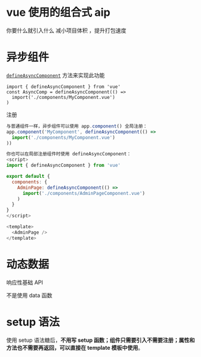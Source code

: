 # vue 使用的组合式 aip

你要什么就引入什么 减小项目体积 ，提升打包速度

# 异步组件

[`defineAsyncComponent`](https://cn.vuejs.org/api/general.html#defineasynccomponent) 方法来实现此功能

```
import { defineAsyncComponent } from 'vue'
const AsyncComp = defineAsyncComponent(() =>
  import('./components/MyComponent.vue')
)
```

注册

```js
与普通组件一样，异步组件可以使用 app.component() 全局注册：
app.component('MyComponent', defineAsyncComponent(() =>
  import('./components/MyComponent.vue')
))

你也可以在局部注册组件时使用 defineAsyncComponent：
<script>
import { defineAsyncComponent } from 'vue'

export default {
  components: {
    AdminPage: defineAsyncComponent(() =>
      import('./components/AdminPageComponent.vue')
    )
  }
}
</script>

<template>
  <AdminPage />
</template>
```

# 动态数据

响应性基础 API

不是使用 data 函数

# setup 语法

使用 setup 语法糖后，**不用写 setup 函数；组件只需要引入不需要注册；属性和方法也不需要再返回，可以直接在 template 模板中使用**。
**<script setup> 是在单文件组件 (SFC) 中使用组合式 API 的编译时语法糖。当同时使用 SFC 与组合式 API 时该语法是默认推荐。相比于普通的 <script> 语法，它具有更多优势：**

更少的样板内容，更简洁的代码。

能够使用纯 TypeScript 声明 props 和自定义事件。

更好的运行时性能 (其模板会被编译成同一作用域内的渲染函数，避免了渲染上下文代理对象)。

更好的 IDE 类型推导性能 (减少了语言服务器从代码中抽取类型的工作)

## 基本例子

```js
<script setup>
import { ref, onMounted } from 'vue'

// 响应式状态
const count = ref(0)

// 更改状态、触发更新的函数
function increment() {
  count.value++
}

// 生命周期钩子
onMounted(() => {
  console.log(`计数器初始值为 ${count.value}。`)
})
</script>

<template>
  <button @click="increment">点击了：{{ count }} 次</button>
</template>
```

# pinan（vuex 升级版）

## 基础示例

下面就是 pinia API 的基本用法 (为继续阅读本简介请确保你已阅读过了[开始](https://pinia.vuejs.org/zh/getting-started.html)章节)。你可以先创建一个 Store：

```js
// stores/counter.js
import { defineStore } from 'pinia';

export const useCounterStore = defineStore('counter', {
  state: () => {
    return { count: 0 };
  },
  // 也可以这样定义
  // state: () => ({ count: 0 })
  actions: {
    increment() {
      this.count++;
    }
  }
});
```

**然后你就可以在一个组件中使用该 store 了：**

```js
<script setup>
import { useCounterStore } from '@/stores/counter'
const counter = useCounterStore()
counter.count++
// with autocompletion ✨
counter.$patch({ count: counter.count + 1 })
// or using an action instead
counter.increment()
</script>
<template>
  <!-- Access the state directly from the store -->
  <div>Current Count: {{ counter.count }}</div>
</template>
```

为实现更多高级用法，你甚至可以使用一个函数 (与组件 setup() 类似) 来定义一个 Store：

```js
js;
export const useCounterStore = defineStore('counter', () => {
  const count = ref(0);
  function increment() {
    count.value++;
  }

  return { count, increment };
});
```

# toRef 和 toRefs

### toRefs 将对象数据类型解构且让他是响应式

```js
<template>
  <div class="">
    {{ name }}
    {{ twp }}
    {{ hah }}
  </div>
</template>

<script setup lang="ts">
import { toRefs, reactive, toRef } from 'vue'
// import { ref } from 'vue'
let obj = reactive({
  twp: 'twp',
  name: 'name',
  hah: 'hah'
})
const { name, twp, hah } = toRefs(obj)
setTimeout(() => {
  name.value = 'name2'
}, 1000)
```

### toRef 将对象数据类型解构且让他是响应式(单个)

```js
<!-- ? 模块 -->
<template>
  <div class="">
    {{ name }}
  </div>
</template>

<script setup lang="ts">
import { reactive, toRef } from 'vue'
// import { ref } from 'vue'
let obj = reactive({
  twp: 'twp',
  name: 'name',
  hah: 'hah'
})
const name = toRef(obj, 'name')
setTimeout(() => {
  name.value = 'name2'
}, 1000)
</script>

<style lang="scss" scoped></style>

```

# 小知识

## 透传 Attributes

Attributes **继承**

**在我们子组件 的样式在我们父组件有的时候使用 不用复写**

```js
<!-- <MyButton> 的模板 -->
<button>click me</button>

一个父组件使用了这个组件，并且传入了 class：
<MyButton class="large" />
最后渲染出的 DOM 结果是：

html
<button class="large">click me</button>
```

对 `class` 和 `style` 的**合并**

```js
<!-- <MyButton> 的模板 -->
<button class="btn">click me</button>

一个父组件使用了这个组件，并且传入了 class：
<MyButton class="large" />

则最后渲染出的 DOM 结果会变成：
<button class="btn large">click me</button>
```

`v-on` 监听器继承 **事件**也能传递

## 多层级传参 (setup 写法看 api)

解决 prop 多级组件传参麻烦的问题**有机会一定要用一下**

### Provide (提供)[#](https://cn.vuejs.org/guide/components/provide-inject.html#provide)

要**为组件后代提供数据**，需要使用到 [`provide`](https://cn.vuejs.org/api/options-composition.html#provide) 选项：

```js
export default {
  provide: {
    message: 'hello!'
  }
};
//setup
import { onMounted, provide, ref } from 'vue';
// 提供
provide('cunt', 1111);
```

如果我们需要提供**依赖当前组件实例的状态** (比如那些由 `data()` 定义的数据属性)，那么可以以函数形式使用 `provide`：

```js
export default {
  data() {
    return {
      message: 'hello!'
    }
  },
  provide() {
    // 使用函数的形式，可以访问到 `this`
    return {
      message: this.message
    }
  }
}
//setup
<!-- ? 模块 -->
<template>
  <div>{{ cunt }}</div>
</template>
<script setup lang="ts">
import { inject } from 'vue'
const cunt = inject('cunt')
console.log(cunt)
</script>

```

**然而，请注意这不会使注入保持响应性。**

### 应用层 Provide(全局注册？？) 看文档把

### Inject (注入)

```js
export default {
  inject: ['message'],
  created() {
    console.log(this.message); // injected value
  }
};
```

**这样就能穿透多级传值了**

### 响应式的 Provide 和 Inject

为保证注入方和供给方之间的响应性链接，我们需要使用 [computed()](https://cn.vuejs.org/api/reactivity-core.html#computed) 函数提供一个计算属性：

```js
import { computed } from 'vue'; //组合式api

export default {
  data() {
    return {
      message: 'hello!'
    };
  },
  provide() {
    return {
      // 显式提供一个计算属性
      message: computed(() => this.message)
    };
  }
};
```

# 自定义指令

**自动获取聚焦**

```js
//一个自定义指令由一个包含类似组件生命周期钩子的对象来定义。钩子函数会接收到指令所绑定元素作为其参数。下面是一个自定义指令的例子，当一个 input 元素被 Vue 插入到 DOM 中后，它会被自动聚焦：
const focus = {
  mounted: (el) => el.focus()
}
export default {
  directives: {
    // 在模板中启用 v-focus
    focus
  }
}
template
<input v-focus />
```

**将一个自定义指令全局注册到应用层级也是一种常见的做法：**

```
const app = createApp({})

// 使 v-focus 在所有组件中都可用
app.directive('focus', {
  /* ... */
})
vue3
createApp(App)
.directive('focus', {
  /* ... */
})
.xxx
```

# 自定义插件和指令

## Eslint Ts any 类型警告问题

解决在**eslintrc.js 文件**加入

```js
 '@typescript-eslint/no-explicit-any': ['off'] //加入这一行
```

## 类型“ComponentInternalInstance | null”上不存在属性“proxy”。ts(2339)

```js
const { proxy } = getCurrentInstance()   ;
修改为：

const { proxy } = getCurrentInstance()  as any ;
```

## 开始

创建插件

```ts
import myplug from '@/components/myplugC.vue';
export default {
  install: (app: any, options?: object) => {
    // 组件（利用这个可以注册全局组件）
    app.component('my-plug', myplug);
    // 指令
    // eslint-disable-next-line @typescript-eslint/no-unused-vars
    app.directive(
      'font-size',
      (el: any, binding: any, vnode?: any) => {
        let size = 16;
        switch (binding.arg) {
          case 'small':
            size = 16;
            break;
          case 'large':
            size = 32;
            break;
          default:
            size = 48;
            break;
        }
        el.style.fontSize = size + 'px';
      }
    );
    // 注入
    const clickMe: any = () => {
      console.log(options, '==========clickMe=========');
    };
    app.provide('clickMe', clickMe);
  }
};
```

## 注册

```ts
import { createApp } from 'vue';
import App from './App.vue';

import plug from '@/pluging/mypluging';
createApp(App)
  .use(plug, { small: 16, large: 32, default: 48 }) //在app实例上注册插件把app作为第一个参数，第二参数根据需求设置。
  .mount('#app');
```

## 使用

因为我们在 app 实例上注册的再**任何组件都能使用**

```ts
<template>
  <my-plug v-font-size:large></my-plug>
  <div @click="cMe">点我</div>
  <router-view />
</template>
<script lang="ts" setup>
import { inject } from 'vue';
const clickMe = inject('clickMe');
const cMe = () => {
  clickMe();
  console.log(clickMe);

  console.log(11);
};
</script>
<style></style>
```

感谢大哥https://www.51cto.com/article/715316.html

# 全局注册(方法)

## 方法一使用注入

```js
const globalFunc = () => {
  console.log('要挂载在全局的方法');
};
// 挂载全局方法
app.provide('globalFunc', globalFunc);

//组件使用

const globalFunc: any = inject('globalFunc');
globalFunc();
```

## app.config.globalProperties（不推荐）

main.js 中：通过 app.config.globalProperties 将组件或者方法、变量挂载在全局

```
function fun(){
	return 888
}
//挂载到全局方法
app.config.globalProperties.func = fun


```

**组件使用**

```vue
<template>
  <div @click="globalProperties">全局方法</div>
  <div>{{ proxy.sayHi() }}</div>
  <router-view />
</template>
<script lang="ts" setup>
import { getCurrentInstance } from 'vue';

// 使用globalProperties方法
const { proxy } = getCurrentInstance() as any; //解决类型报错使用as any
function globalProperties() {
  console.log(proxy.sayHi());
}
</script>
<style></style>
```

# vue3+vite+pinia+setup

node 16+

vue-cli 最新

vite 最新

npm install -g @vue/cli

npm install vite -g

创建项目

npm init vue@latest

scss 安装配置

npm install sass

![image-20230313162950000](C:\Users\Administrator\AppData\Roaming\Typora\typora-user-images\image-20230313162950000.png)

![image-20230313163031611](C:\Users\Administrator\AppData\Roaming\Typora\typora-user-images\image-20230313163031611.png)

## 配置 jsconfig.json

**能让 代码提示 变得更加友好**

```js
{
  "compilerOptions": {
    // "target": "es5",
    "module": "esnext",
    "baseUrl": "./",
    "moduleResolution": "node",
    "paths": {
      "@/*": [
        "src/*"
      ]
    },
    "lib": [
      "esnext",
      "dom",
      "dom.iterable",
      "scripthost"
    ]
  },
  "vueCompilerOptions": {
    "experimentalDisableTemplateSupport": true
  }
}
```

**配置看团队代码风格**（这就是一个美化代码的插件工具）

```
{
    "printWidth": 120,
    "singleQuote": true,
    "bracketSpacing": true,
    "jsxBracketSameLine": false,
    "htmlWhitespaceSensitivity": "ignore",
    "useTabs": false,
    "tabWidth": 2,
    "endOfLine": "lf",
    "trailingComma": "none",
    "semi": true,
    "eslintIntegration": true
}
```

# 项目结构

**除了基本目录**

**hooks**：存放 => 公共常用的 hook （需要使用框架中的 api 的文件）类似（就是）react 中 hook

**mock**：存放 => 模拟接口数据

**service**：存放 => 接口请求 **把 api 换成 service**

**utils**：存放 =>工具函数（一般用于数据处理，时间处理，防抖，节流等 ）

**config**：存放 => 插件、第三方插件

# 样式重置

## 方法一

使用 normalize.css

npm i normalize.css

// 在 main.js 中引入
import 'normalize.css';

## 方法二

传统的 reset.css

网上一大堆

```css
html,
body,
div,
span,
applet,
object,
iframe,
h1,
h2,
h3,
h4,
h5,
h6,
p,
blockquote,
pre,
a,
abbr,
acronym,
address,
big,
cite,
code,
del,
dfn,
em,
font,
img,
ins,
kbd,
q,
s,
samp,
small,
strike,
strong,
sub,
sup,
tt,
var,
b,
u,
i,
center,
dl,
dt,
dd,
ol,
ul,
li,
fieldset,
form,
label,
legend,
caption {
  margin: 0;
  padding: 0;
  border: 0;
  outline: 0;
  font-size: 100%;
  vertical-align: baseline;
  background: transparent;
}

table,
tbody,
tfoot,
thead,
tr,
th,
td {
  margin: 0;
  padding: 0;
  outline: 0;
  font-size: 100%;
  vertical-align: baseline;
  background: transparent;
}

button,
input,
textarea {
  margin: 0;
  padding: 0;
}

/* form elements 表单元素 */

body,
button,
input,
select,
textarea {
  font: normal 12px/1.5 '\5FAE\8F6F\96C5\9ED1', tahoma, arial;
}

/* 设置的字体，行高 */
h1,
h2,
h3,
h4,
h5,
h6,
th {
  font-size: 100%;
  font-weight: normal;
}

/*重置标题*/

address,
cite,
dfn,
var {
  font-style: normal;
}

/* 将斜体扶正 */

code,
kbd,
pre,
samp {
  font-family: 'courier new', courier, monospace;
}

/* 统一等宽字体 */

small {
  font-size: 12px;
}

/* 小于 12px 的中文很难阅读，让 small 正常化 */

ul,
ol {
  list-style: none;
}

/* 重置列表元素 */

button,
input[type='submit'],
input[type='button'] {
  cursor: pointer;
}

input[type='radio'],
input[type='checkbox'],
input[type='submit'],
input[type='reset'] {
  vertical-align: middle;
  cursor: pointer;
  border: none;
}

/** 重置文本格式元素 **/

a {
  text-decoration: none;
}

a:hover {
  text-decoration: underline;
}

a:focus {
  outline: 0;
}

sup {
  vertical-align: text-top;
}

/* 重置，减少对行高的影响 */

sub {
  vertical-align: text-bottom;
}

/** 重置表单元素 **/

legend {
  color: #000;
}

/* for ie6 */

fieldset,
img {
  border: 0;
}

/* img 搭车：让链接里的 img 无边框 */

button,
input,
select,
textarea {
  background: transparent;
  font-size: 100%;
  outline: 0;
}

/* 使得表单元素在 ie 下能继承字体大小 */

/* 注：optgroup 无法扶正 */

table {
  border-collapse: collapse;
  border-spacing: 0;
}

td,
th {
  vertical-align: middle;
}

/** 重置表格元素 **/

/* 重置 HTML5 元素 */

article,
aside,
details,
figcaption,
figure,
footer,
header,
hgroup,
menu,
nav,
section,
summary,
time,
mark,
audio,
video {
  display: block;
  margin: 0;
  padding: 0;
}

/*回复标签重置*/

blockquote,
q {
  quotes: none;
}

blockquote:before,
blockquote:after,
q:before,
q:after {
  content: '';
  display: none;
}
```

// 在 main.js 中引入
import './assets/css/reset.css';

## common.css

一些公共样式

```css
/* 公共样式 */
/* body的背景颜色 */
body {
  background-color: #f5f5f5;
}

/* 盒子模型 */
.bx-s {
  box-sizing: border-box;
}

/* 文本居中 */
.tac {
  text-align: center;
}

/* 相对定位 */
.rel {
  position: relative;
}

/* 绝对定位 */
.abs {
  position: absolute;
}

/* 固定定位 */
.fixed {
  position: fixed;
}

/* 隐藏 */
.dsn {
  display: none;
}

/* 浮动 */
.fl {
  float: left;
}

.fr {
  float: right;
}

.fx::after {
  display: block;
  content: '';
  clear: both;
}

/* 宽度100% */
.w100p {
  width: 100%;
}

.h100p {
  height: 100%;
}

/* 弹性盒子 */
.flex {
  display: flex;
}

.jc-c {
  justify-content: center;
}

.jc-sb {
  justify-content: space-between;
}

.jc-sa {
  justify-content: space-around;
}

.aic {
  align-items: center;
}

/* 盒子排成一列 */
.fldc {
  flex-direction: column;
}

/* 剩余空间分配 */
.flg1 {
  flex-grow: 1;
}

/* 换行 */
.flw {
  flex-wrap: wrap;
}

/* 文字溢出省略号 单行*/
.fell {
  display: block;
  max-width: 100%;
  white-space: nowrap;
  /*2.溢出部分隐藏起来*/
  overflow: hidden;
  /*3.文字溢出的时候用省略号来显示*/
  text-overflow: ellipsis;
}

/* 文字溢出省略号 两行*/
.fells {
  display: block;
  overflow: hidden;
  text-overflow: ellipsis;
  display: -webkit-box;
  -webkit-line-clamp: 2;
  -webkit-box-orient: vertical;
}

/* 使用两边对其和平均对其时造成的布局错乱 添加几个代该类的元素 */
.fix {
  height: 0;
  margin-top: 0;
  margin-bottom: 0;
  padding-top: 0;
  padding-bottom: 0;
}

/* 其他的 */

.hover-u:hover {
  text-decoration: underline;
}

/* 鼠标样式 */
.cup {
  cursor: pointer;
}

/* 字体加粗 */
.fwb {
  font-weight: bold;
}

/* 字体不加粗 */
.fwn {
  font-weight: normal;
}

/* 行内块元素 */
.dib {
  display: inline-block;
}

/* 颜色 */
.fff {
  color: #fff;
}

.bg-fff {
  background-color: #fff;
}

/* 字体颜色 */
.fc-r {
  color: red;
}

.fc-w {
  color: white;
}

.fc-c {
  color: #797d82;
}

.fc-b {
  color: skyblue;
}

/* 主题色 */
.base {
  color: #c03131;
}

.bg-base {
  background-color: #f03d37;
}

/* 字体 */
.f10 {
  font-size: 10px;
}

.f12 {
  font-size: 12px;
}

.f14 {
  font-size: 14px;
}

.f16 {
  font-size: 16px;
}

.f18 {
  font-size: 18px;
}

.f20 {
  font-size: 20px;
}

.f22 {
  font-size: 22px;
}

.f24 {
  font-size: 24px;
}

.f26 {
  font-size: 26px;
}

.f28 {
  font-size: 28px;
}

.f30 {
  font-size: 30px;
}

.f32 {
  font-size: 32px;
}

.f34 {
  font-size: 34px;
}

.f36 {
  font-size: 36px;
}

/* margin */
.mt-5 {
  margin-top: 5px;
}

.mt-10 {
  margin-top: 10px;
}

.mt-15 {
  margin-top: 15px;
}

.mt-20 {
  margin-top: 20px;
}

.mt-25 {
  margin-top: 25px;
}

.mt-30 {
  margin-top: 30px;
}

.mt-40 {
  margin-top: 40px;
}

.ml-5 {
  margin-left: 5px;
}

.ml-10 {
  margin-left: 10px;
}

.ml-15 {
  margin-left: 15px;
}

.ml-20 {
  margin-left: 20px;
}

.ml-25 {
  margin-left: 25px;
}

.ml-30 {
  margin-left: 30px;
}

.mr-5 {
  margin-right: 5px;
}

.mr-10 {
  margin-right: 10px;
}

.mr-15 {
  margin-right: 15px;
}

.mr-20 {
  margin-right: 20px;
}

.mr-25 {
  margin-right: 25px;
}

.mr-30 {
  margin-right: 30px;
}

.mb-5 {
  margin-bottom: 5px;
}

.mb-10 {
  margin-bottom: 10px;
}

.mb-15 {
  margin-bottom: 15px;
}

.mb-20 {
  margin-bottom: 20px;
}

.mb-25 {
  margin-bottom: 25px;
}

.mb-30 {
  margin-bottom: 30px;
}

/* padding */
.pt-5 {
  padding-top: 5px;
}

.pt-10 {
  padding-top: 10px;
}

.pt-15 {
  padding-top: 15px;
}

.pt-20 {
  padding-top: 20px;
}

.pt-25 {
  padding-top: 25px;
}

.pt-30 {
  padding-top: 30px;
}

.pl-5 {
  padding-left: 5px;
}

.pl-10 {
  padding-left: 10px;
}

.pl-15 {
  padding-left: 15px;
}

.pl-20 {
  padding-left: 20px;
}

.pl-25 {
  padding-left: 25px;
}

.pl-30 {
  padding-left: 30px;
}

.pr-5 {
  padding-right: 5px;
}

.pr-10 {
  padding-right: 10px;
}

.pr-15 {
  padding-right: 15px;
}

.pr-20 {
  padding-right: 20px;
}

.pr-25 {
  padding-right: 25px;
}

.pr-30 {
  padding-right: 30px;
}

.pb-5 {
  padding-bottom: 5px;
}

.pb-10 {
  padding-bottom: 10px;
}

.pb-15 {
  padding-bottom: 15px;
}

.pb-20 {
  padding-bottom: 20px;
}

.pb-25 {
  padding-bottom: 25px;
}

.pb-30 {
  padding-bottom: 30px;
}
```

1. // 在 main.js 中引入
2. import './assets/css/common.css';

# ref

# pinia 基本使用

## 引入

在 main.js 中

```
import { createPinia } from 'pinia';
app.use(createPinia());

```

## 创建

**基本方式**

```js
//定义关于counter的store
import { defineStore } from 'pinia';

/*defineStore 是需要传参数的，其中第一个参数是id，就是一个唯一的值，
简单点说就可以理解成是一个命名空间.
第二个参数就是一个对象，里面有三个模块需要处理，第一个是 state，
第二个是 getters，第三个是 actions。
*/
const useCounter = defineStore('counter', {
  state: () => ({
    count: 66
  }),

  getters: {},

  actions: {}
});

//暴露这个useCounter模块
export default useCounter;
```

## 使用

```
<script setup>
import { RouterView } from 'vue-router';
import useCounter from '@/stores/counter';
const counterStore = useCounter();
</script>
<template>
  <div>
    <RouterView />
    1111
    {{ counterStore.count }}
  </div>
</template>
<style scoped></style>

```

### 注意 Store 获取到后不能解构，否则失去响应式

```js
<template>
  <div>展示pinia的counter的count值：{{counterStore.count}}</div>
  <div>展示解构出来的pinia的counter的count值：{{count}}</div>
  <button @click="addCount">count+1</button>
</template>

<script setup>
	import useCounter from '../stores/counter'

	const counterStore = useCounter()

	const {count} = counterStore

	function addCount(){
	  //这里可以直接操作count，这就是pinia好处，在vuex还要commit在mutaitions修改数据
	  counterStore.count++
	}
<script/>

```

### 我们可以直接修改 pinia 中的值 不像 vuex 那样

解决方案：
**pinia 提供了一个函数 storeToRefs 解决**。引用官方 API storeToRef 作用就是把结构的数据使用 ref 做代理

```js
import { storeToRefs } from 'pinia';
const counterStore = useCounter();

const { count } = storeToRefs(counterStore);

就是直接赋值;
```

## 修改方式

除了直接赋值

还有

```js
const store = appStore();
// 第二种修改方式：使用$patch改变数据 $patch 可以同时修改多个值
function changeDataByPatch() {
  /*
      $patch也有两种的调用方式
      第一种写法的在修改数组时，假如我只想要把 ipList 的中第2项改成‘192.168.10.222’，
      但是也需要传入整个包括所有元素的数组，这无疑增加了书写成本和风险，显然是不合理的，所以一般都推荐使用第二种传入一个函数的写法
      * */
  // 第一种 $patch方法
  // store.$patch({
  //   baseUrl: 'https://www.jd.com/',
  //   ipList: ['192.168.10.777', '192.168.10.222', '192.168.10.888']
  // })

  // 第二种 $patch方法
  store.$patch((state) => {
    state.baseUrl = 'https://www.jd.com/';
    state.ipList[0] = '192.168.10.222';
  });
}
```

使用 action

```js
	定义一个action
  state: () => ({
    msg: '222',
    type: 'pink',
    isShow: true
  }),
     actions: {
    setMsgstate(opint) {
      this.msg = opint.msg;
      this.type = opint.type;
      this.isShow = opint.isShow;
    }
  }

import useMessage from '@/stores/Message';

const msgStore = useMessage();

const register = debounce(
  () => {
    msgStore.setMsgstate({
      msg: '账号或密码不能为空',
      type: 'red',
      isShow: true
    });
```

# setup 方式

创建

```js
import { reactive, toRefs } from 'vue';
import { defineStore } from 'pinia';
export const useCounterStore = defineStore('counter', () => {
  const hint = reactive({
    isShow: false,
    tit: '你好',
    fn: () => {}
  });
  function increment() {
    hint.isShow = true;
  }
  return { ...toRefs(hint), increment };
});
```

使用

```js
<template>
  <div class="hint" v-show="isShow">
    <div class="hint_tit">{{ tit }}</div>
    <div class="hint_btn">
      <div class="Close">主页</div>
      <div class="Anew">重来</div>
    </div>
  </div>
</template>
<script setup lang="ts">
import { useCounterStore } from '@/stores/counter'
import { storeToRefs } from 'pinia'
// const hintStore = useCounterStore()
const { isShow, tit } = storeToRefs(useCounterStore()) //使用storeToRefs不然不能响应式
</script>
<style lang="scss" scoped>
.hint {
  position: absolute;
  top: 50%;
  left: 50%;
  transform: translate(-50%, -50%);
  z-index: 999999999;
  width: 200px;
  height: 200px;
  background-color: rgb(79, 81, 76);
  border-radius: 20px;
  display: flex;
  align-items: center;
  justify-content: space-around;
  flex-direction: column;
  &_btn {
    display: flex;
    align-items: center;
    justify-content: center;
    .Close,
    .Anew {
      width: 50px;
      height: 30px;
      text-align: center;
      line-height: 30px;
      background-color: white;
      cursor: pointer;
    }
    .Anew {
      margin-left: 10px;
    }
  }
}
</style>

```

修改

```js
import { useCounterStore } from '@/stores/counter';
// const hintStore = useCounterStore()
const hintStore = useCounterStore();
hintStore.increment('zzz');

//方式2
hintStore.$patch({
  isShow: true,
  tit: '你失败了'
});
```

# 父子传参

## 父传子

传

```
    <submit-c tit="登录"></submit-c>
```

收

```
const props = defineProps({
  tit: {
    type: String,
    default: ''
  },
  box: {
    type: Object
  }
});
console.log(props.tit);
```

## 子传父

传

```vue
父组件
<son :msg="msg" @sonClick="sonClick"></son>
子组件
<el-button @click="handleGetMsg">子按钮{{msg}}</el-button>

const emit = defineEmits(['sonClick', 'delete']) function
handleGetMsg() { emit("sonClick", "子组件向父组件传送的信息"); }
```

收

```vue
父组件 function sonClick(val) { myname.value = val }
```

# 生命周期使用

**setup 取代 beforeCreate 和 created**

**vue3 的组合式 api 中，setup 中的函数执行相当于在选项 api 中的 beforeCreate 和 created 中执行**

## 组合式 api 的生命周期需引入使用

除了 beforeCreate 和 created 外，**其他生命周期的使用都需要提前引入（轻量化）**

和选项式 api 的生命周期不同的地方是在 生命周期前加**on**

```
import { onMounted} from 'vue';
onMounted(() => {
  console.log(2);
});
```

# 路由使用

传参和 vue2 一样

跳转页面可以直引入路由器，获取是不能这样

```js
import router from '@/router';
// 去详情页
function toDetail(item2) {
  console.log(item2);
  router.push({
    name: 'mDown',
    params: {
      tit: item2
    }
  });
}
```

组合式 api（函数式）

```js
//跳转
import { useRouter } from 'vue-router';
const router = useRouter();
function toDetail(item2) {
  console.log(item2);
  router.push({
    name: 'mDown',
    params: {
      tit: item2
    }
  });
}
//接收
import { useRoute } from 'vue-router';
const route = useRoute();
console.log(route.params.tit);
```

# 动态加载文件

```js
// 动态获取md文章
async function getMd() {
  let text = await import(`@/md/${route.params.tit}.md?raw`);
  console.log(text);
  // default就表示你里面所有(默认)内容
  Mdtext.value = text.default;
}
getMd();
```

# 判断首为是字母的正则

```vue
let pawd = ref(''); let reg = /^[a-zA-Z]/; let isPawd =
reg.test(pawd.value);
```

# watch

watch- 默认情况是**惰性的**(不立即执行)，也就是说仅在侦听的源数据变更时才执行回调。

watch- 更明确哪些状态的改变会触发侦听器重新运行副作用；

watch- 获取到侦听状态变化前后的值。

## 参数说明

> source: 可以支持 string,Object,Function,Array; 用于指定要侦听的响应式变量
>
> callback: 执行的回调函数
>
> options：支持 deep、immediate 和 flush 选项。

## **监听单个数据**

ref

```JS
const count= ref(0);
setTimeout(() => {
  count.value++;
}, 1000);

watch(count, (newVal, oldVal) => {
  console.log("新值:", newVal, "老值:", oldVal);
});

```

reactive

```js
import { defineComponent, ref, reactive, toRefs, watch } from 'vue';
export default defineComponent({
  setup() {
    const state = reactive({ name: 'liu', count: 20 });
    setTimeout(() => {
      state.count++;
    }, 1000);
    // 修改count值时会触发 watch的回调
    watch(
      () => state.count,
      (curCount, preCount) => {
        console.log('新值:', curCount, '老值:', preCount);
      }
    );

    return {
      ...toRefs(state)
    };
  }
});
```

## **监听多个数据**

使用**数组**的传参的方式

```js
//监听的对象          		//callback
watch(
  [() => state.count, count],
  ([curCount, newVal], [preCount, oldVal]) => {
    console.log('新值:', curCount, '老值:', preCount);
    console.log('新值:', newVal, '老值:', oldVal);
  }
);
```

## 侦听复杂的嵌套对象

我们实际开发中，复杂数据随处可见， 比如：

```js
const state = reactive({
  message: {
    id: 7,
    attrs: {
      name: 'liu',
      count: '1'
    }
  }
});
watch(
  () => state.message,
  (newType, oldType) => {
    console.log('新值:', newType, '老值:', oldType);
  },
  { deep: true }
);
```

deep: true 表示开启深度监听。（如果不使用第三个参数 deep:true， 是无法监听到数据变化的） immediate: true 无论数据是否发生变化，数据默认执行一次（使 watch 不为惰性，立即执行回调函数）

## stop 停止监听

当 watch 在组件的 setup() 函数或生命周期钩子被调用时， 侦听器会被链接到该组件的生命周期，并在组件卸载时自动停止。

如果在组件销毁之前我们想要停止掉某个监听， 可以调用 watch()函数的返回值，操作如下：

```js
const stopWatch = watch(
  () => state.message,
  (newType, oldType) => {
    console.log('新值:', newType, '老值:', oldType);
  },
  { deep: true }
);

setTimeout(() => {
  // 停止监听
  stopWatch();
}, 2000);
```

# watchEffect

watchEffect **不需要手动传入依赖(在里面使用了的数据多会被监听)**

watchEffect 会先执行一次用来自动收集依赖

watchEffect **无法获取到变化前的值**， 只能获取**变化后**的值

**停止监听和 watch 一样给一个名称 想停止是调用**

```js
watchEffect
（1）侦听多个数据源（ref，reactive）
import { defineComponent, ref, reactive, toRefs, watchEffect } from "vue";
export default defineComponent({
  setup() {
    const state = reactive({ name: "liu", count: 20 });
    let count= ref(0)
    watchEffect(() => {
        console.log(state.count);
        console.log(count.value);
      }
    );
    setInterval(() =>{
        state.count++
        count.value++
    },2000)
    return {
        ...toRefs(state)
    }
  },
});

```

# computed

## 基本使用

```js
// 第一种语法get方法 （没有set）
const 函数名 = computed(() => {
  return
})
// 第二种语法 get set 方法 带有set参数 可以设置
const 函数名 = computed(() => {
get() { return 结果 },
set( val ){  }
})
```

## 传参可以做数据过滤？

```js
<div>{{ selfAge(2025, '20k') }}</div>
<div>{{ selfAge(2027, '25k') }}</div>
<div>{{ selfAge(2030, '35k') }}</div>

const selfAge = computed(() => {
  return function(a, b) {
    return a + '年我' + age.value + '希望月薪' + b
  }
})
```

# 过滤器

vue3 已经不在使用过滤器 fliter

**可以使用工具函数对数据处理**

# 防抖节流的适用

```js
import { debounce } from '@/utils/tool';
const isShowBoxBtn = debounce(
  () => {
    if (isShowBoxMV.value) {
      return;
    }
    isShowBox.value = !isShowBox.value;
  },
  500,
  true
);
const isShowBoxMVBtn = debounce(
  () => {
    if (isShowBox.value) {
      return;
    }
    isShowBoxMV.value = !isShowBoxMV.value;
  },
  500,
  true
);
```

# Element-plus

安装配置看文档

https://element-plus.org/zh-CN/

**按需自动引入配置完之后，在组件中可直接使用，不需要引用和注册**

### 消息提示组件样式错乱

**如果使用时提示组件未定义(Eslint)给他手动解决**

mian.js

加入

```
// element plus
import 'element-plus/theme-chalk/el-message.css';
import 'element-plus/theme-chalk/el-message-box.css';
```

# therejs 简单的使用

## 安装

```
npm install three
```

# 来个 HOOKS(能重复的功能代码)

用的好可以减轻代码量，提高工作效率，用的不好就是一坨屎

创建 hooks 文件下创建 index.js

```ts
import { ref } from 'vue';
export const firstHooks = () => {
  const count = ref(0);
  const syaHello = () => {
    console.log('nihao');
    console.log(count.value);
  };
  return { count, syaHello };
};
```

使用

```vue
<!-- ? 模块 -->
<template>
  <div class="">{{ count }}</div>
  <button @click="add">加1</button>
</template>

<script setup lang="ts">
import { firstHooks } from '@/hooks/index';
const { count, syaHello } = firstHooks();
syaHello();
const add = () => {
  count.value++;
};
</script>

<style lang="scss" scoped></style>
```

上面是不是很像我们的组合式 api 所以说**组合式 api 和 hook 有着一样的工能**

# 代码文件规则

**一个逻辑代码的文件代码尽量控制在 200 行把**（对自己的要求）

# 组件

## 立方体登录注册组件

## 展示 md 文章

## 音乐播放器

